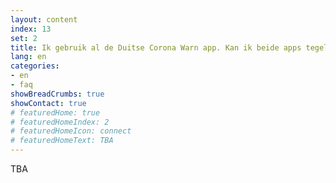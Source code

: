 ```yaml
---
layout: content
index: 13
set: 2
title: Ik gebruik al de Duitse Corona Warn app. Kan ik beide apps tegelijkertijd gebruiken?
lang: en
categories:
- en
- faq
showBreadCrumbs: true
showContact: true
# featuredHome: true
# featuredHomeIndex: 2
# featuredHomeIcon: connect
# featuredHomeText: TBA
---
```


TBA
